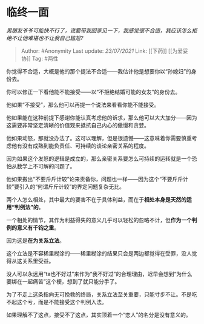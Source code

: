 # 临终一面
*男朋友爷爷可能快不行了，说要带我回家见一下，我感觉很不合适，我应该怎么拒绝不让他难堪也不让我自己尴尬?*

> Author: #Anonymity
> Last update: *23/07/2021*
> Link: [[下药]] [[为爱妥协]]
> Tag: #两性

你觉得不合适，大概是他的那个提法不合适——我估计他是想要你以“孙媳妇”的身份去。

你可以修正一下看他能不能接受——以“不拒绝结婚可能的女友”的身份去。

他如果“不接受”，那么他可以再提一个说法来看看你能不能接受。

他如果能在这种前提下感谢你能认真考虑他的诉求，那么他可以大大加分——因为这需要非常坚定清晰的价值观来抵抗自己内心的傲慢和贪婪。

他如果动怒，那就没办法了。这可以理解，但是很遗憾——这意味着你需要慎重考虑他有没有成熟到能负责任、可持续的谈论亲密关系的程度。

因为如果这个发怒的逻辑是成立的，那么亲密关系要怎么可持续的运转就是一个恐怕从数学上不可解的问题了。

他如果搬出“不要斤斤计较”论来责备你，问题也一样——因为这个“不要斤斤计较”要引入的“何谓斤斤计较”的界定问题复杂无比。

两个人怎么相处，其中最大的要害不在于具体利益，而在于**相处本身是天然的适用“判例法”的**。

一个相处的情节，其作为利益得失的意义几乎可以轻松的忽略不计，但**作为一个判例的意义有千钧之重**。

因为这是**在为关系立法**。

这个立法是不容稀里糊涂的——稀里糊涂的结果只会是两边都觉得在受罪，没人觉得从这关系里受益。

没人可以永远用“ta也不好过”来作为“我不好过”的合理理由，迟早会想到“为什么要绑在一起痛苦”这个梗，想到了就只能分手了。

为了不走上这条指向无可挽救的终局，关系立法至关重要，只能寸步不让。不是吃不起这个亏，而是不能接受这个判例入法。

如果理解不了这点，接受不了这点，其实顶着一个“恋人”的名分是没有意义的。
